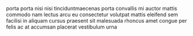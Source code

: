 porta porta nisi nisi tinciduntmaecenas porta convallis mi auctor mattis commodo
nam lectus arcu eu consectetur volutpat mattis eleifend sem facilisi in aliquam
cursus praesent sit malesuada rhoncus amet congue per felis ac at accumsan
placerat vestibulum urna